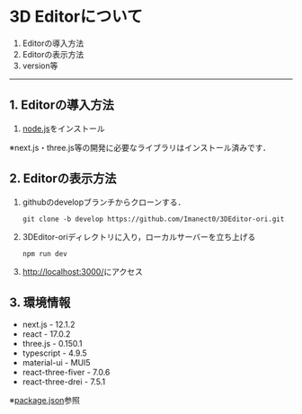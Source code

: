 <p style="text-align:center"><h1>3D Editorについて</h1></p>

1. Editorの導入方法
2. Editorの表示方法
3. version等

---

<h2>1. Editorの導入方法</h2>

1. [node.js](https://nodejs.org/ja/download/)をインストール

※next.js・three.js等の開発に必要なライブラリはインストール済みです．

<h2>2. Editorの表示方法</h2>

1. githubのdevelopブランチからクローンする．
   
   `git clone -b develop https://github.com/Imanect0/3DEditor-ori.git`

2. 3DEditor-oriディレクトリに入り，ローカルサーバーを立ち上げる

    `npm run dev`

3. [http://localhost:3000/](http://localhost:3000/)にアクセス

<h2>3. 環境情報</h2>

- next.js            - 12.1.2
- react              - 17.0.2
- three.js           - 0.150.1
- typescript         - 4.9.5
- material-ui        - MUI5
- react-three-fiver  - 7.0.6
- react-three-drei   - 7.5.1

※[package.json](https://github.com/Imanect0/3DEditor-ori/blob/develop/package.json)参照